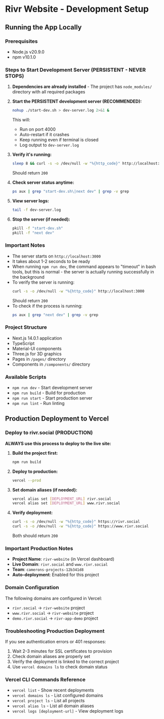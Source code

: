# Rivr Website - Development Setup

## Running the App Locally

### Prerequisites
- Node.js v20.9.0
- npm v10.1.0

### Steps to Start Development Server (PERSISTENT - NEVER STOPS)

1. **Dependencies are already installed** - The project has `node_modules/` directory with all required packages

2. **Start the PERSISTENT development server (RECOMMENDED):**
   ```bash
   nohup ./start-dev.sh > dev-server.log 2>&1 &
   ```
   
   This will:
   - Run on port 4000
   - Auto-restart if it crashes
   - Keep running even if terminal is closed
   - Log output to `dev-server.log`

3. **Verify it's running:**
   ```bash
   sleep 8 && curl -s -o /dev/null -w "%{http_code}" http://localhost:4000
   ```
   Should return `200`

4. **Check server status anytime:**
   ```bash
   ps aux | grep "start-dev.sh\|next dev" | grep -v grep
   ```

5. **View server logs:**
   ```bash
   tail -f dev-server.log
   ```

6. **Stop the server (if needed):**
   ```bash
   pkill -f "start-dev.sh"
   pkill -f "next dev"
   ```
   
### Important Notes

- The server starts on `http://localhost:3000`
- It takes about 1-2 seconds to be ready
- When running `npm run dev`, the command appears to "timeout" in bash tools, but this is normal - the server is actually running successfully in the background
- To verify the server is running:
  ```bash
  curl -s -o /dev/null -w "%{http_code}" http://localhost:3000
  ```
  Should return `200`
- To check if the process is running:
  ```bash
  ps aux | grep "next dev" | grep -v grep
  ```

### Project Structure
- Next.js 14.0.1 application
- TypeScript
- Material-UI components
- Three.js for 3D graphics
- Pages in `/pages/` directory
- Components in `/components/` directory

### Available Scripts
- `npm run dev` - Start development server
- `npm run build` - Build for production
- `npm run start` - Start production server
- `npm run lint` - Run linting

## Production Deployment to Vercel

### Deploy to rivr.social (PRODUCTION)

**ALWAYS use this process to deploy to the live site:**

1. **Build the project first:**
   ```bash
   npm run build
   ```

2. **Deploy to production:**
   ```bash
   vercel --prod
   ```

3. **Set domain aliases (if needed):**
   ```bash
   vercel alias set [DEPLOYMENT_URL] rivr.social
   vercel alias set [DEPLOYMENT_URL] www.rivr.social
   ```

4. **Verify deployment:**
   ```bash
   curl -s -o /dev/null -w "%{http_code}" https://rivr.social
   curl -s -o /dev/null -w "%{http_code}" https://www.rivr.social
   ```
   Both should return `200`

### Important Production Notes

- **Project Name**: `rivr-website` (in Vercel dashboard)
- **Live Domain**: `rivr.social` and `www.rivr.social`
- **Team**: `camerons-projects-12b341d8`
- **Auto-deployment**: Enabled for this project

### Domain Configuration

The following domains are configured in Vercel:
- `rivr.social` → `rivr-website` project
- `www.rivr.social` → `rivr-website` project  
- `demo.rivr.social` → `rivr-app-demo` project

### Troubleshooting Production Deployment

If you see authentication errors or 401 responses:
1. Wait 2-3 minutes for SSL certificates to provision
2. Check domain aliases are properly set
3. Verify the deployment is linked to the correct project
4. Use `vercel domains ls` to check domain status

### Vercel CLI Commands Reference

- `vercel list` - Show recent deployments
- `vercel domains ls` - List configured domains  
- `vercel project ls` - List all projects
- `vercel alias ls` - List all domain aliases
- `vercel logs [deployment-url]` - View deployment logs